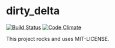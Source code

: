 # dirty_delta
[![Build Status](https://travis-ci.org/micahroberson/dirty_delta.svg)](https://travis-ci.org/micahroberson/dirty_delta) [![Code Climate](https://codeclimate.com/github/micahroberson/dirty_delta/badges/gpa.svg)](https://codeclimate.com/github/micahroberson/dirty_delta)

This project rocks and uses MIT-LICENSE.